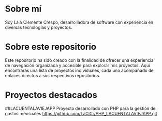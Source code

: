 # Sobre mí
Soy Laia Clemente Crespo, desarrolladora de software con experiencia en diversas tecnologías y proyectos. 

# Sobre este repositorio
Este repositorio ha sido creado con la finalidad de ofrecer una experiencia de navegación organizada y accesible para explorar mis proyectos. 
Aquí encontrarás una lista de proyectos individuales, cada uno acompañado de enlaces directos a sus respectivos repositorios. 

# Proyectos destacados

##LACUENTALAVIEJAPP
Proyecto desarrollado con PHP para la gestión de gastos mensuales 
https://github.com/LaClCr/PHP_LACUENTALAVIEJAPP.git 

